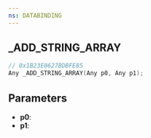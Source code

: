 ```yaml
---
ns: DATABINDING
---
```

## _ADD_STRING_ARRAY

```c
// 0x1B23E0627BDBFE85
Any _ADD_STRING_ARRAY(Any p0, Any p1);
```

## Parameters
* **p0**:
* **p1**:
